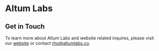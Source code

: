# Altum Labs

## Get in Touch
To learn more about Altum Labs and website related inquires, please visit our [website](https://www.altumlabs.co) or contact [rho@altumlabs.co](mailto:rho@altumlabs.co).
